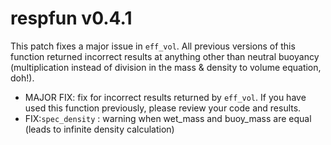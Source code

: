 # respfun v0.4.1

This patch fixes a major issue in `eff_vol`. All previous versions of this function returned incorrect results at anything other than neutral buoyancy (multiplication instead of division in the mass & density to volume equation, doh!).

- MAJOR FIX: fix for incorrect results returned by `eff_vol`. If you have used this function previously, please review your code and results. 
- FIX:`spec_density` : warning when wet_mass and buoy_mass are equal (leads to infinite density calculation)

